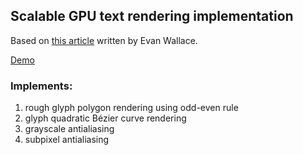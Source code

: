 ## Scalable GPU text rendering implementation

Based on [this article](https://medium.com/@evanwallace/easy-scalable-text-rendering-on-the-gpu-c3f4d782c5ac) written by Evan Wallace.

[Demo](https://devoln.github.io/scalable-webgl-text)

### Implements:

1. rough glyph polygon rendering using odd-even rule
2. glyph quadratic Bézier curve rendering
3. grayscale antialiasing
4. subpixel antialiasing
